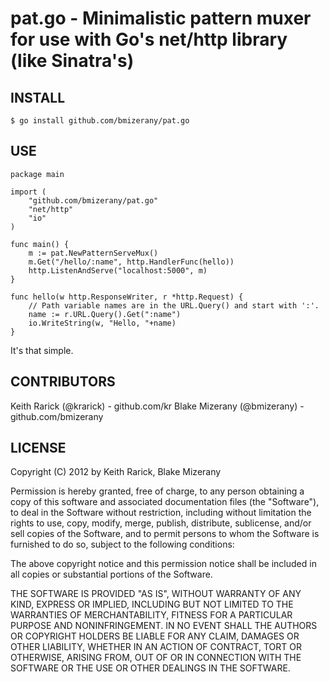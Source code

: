# pat.go - Minimalistic pattern muxer for use with Go's net/http library (like Sinatra's)

## INSTALL

	$ go install github.com/bmizerany/pat.go

## USE

	package main
	
	import (
		"github.com/bmizerany/pat.go"
		"net/http"
		"io"
	)
	
	func main() {
		m := pat.NewPatternServeMux()
		m.Get("/hello/:name", http.HandlerFunc(hello))
		http.ListenAndServe("localhost:5000", m)
	}
	
	func hello(w http.ResponseWriter, r *http.Request) {
		// Path variable names are in the URL.Query() and start with ':'.
		name := r.URL.Query().Get(":name")
		io.WriteString(w, "Hello, "+name)
	}

It's that simple.

## CONTRIBUTORS

Keith Rarick (@krarick) - github.com/kr
Blake Mizerany (@bmizerany) - github.com/bmizerany

## LICENSE

Copyright (C) 2012 by Keith Rarick, Blake Mizerany

Permission is hereby granted, free of charge, to any person obtaining a copy
of this software and associated documentation files (the "Software"), to deal
in the Software without restriction, including without limitation the rights
to use, copy, modify, merge, publish, distribute, sublicense, and/or sell
copies of the Software, and to permit persons to whom the Software is
furnished to do so, subject to the following conditions:

The above copyright notice and this permission notice shall be included in
all copies or substantial portions of the Software.

THE SOFTWARE IS PROVIDED "AS IS", WITHOUT WARRANTY OF ANY KIND, EXPRESS OR
IMPLIED, INCLUDING BUT NOT LIMITED TO THE WARRANTIES OF MERCHANTABILITY,
FITNESS FOR A PARTICULAR PURPOSE AND NONINFRINGEMENT. IN NO EVENT SHALL THE
AUTHORS OR COPYRIGHT HOLDERS BE LIABLE FOR ANY CLAIM, DAMAGES OR OTHER
LIABILITY, WHETHER IN AN ACTION OF CONTRACT, TORT OR OTHERWISE, ARISING FROM,
OUT OF OR IN CONNECTION WITH THE SOFTWARE OR THE USE OR OTHER DEALINGS IN
THE SOFTWARE. 
